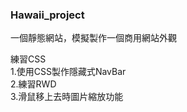<h3>Hawaii_project</h3>

一個靜態網站，模擬製作一個商用網站外觀

練習CSS</br>
1.使用CSS製作隱藏式NavBar</br>
2.練習RWD</br>
3.滑鼠移上去時圖片縮放功能</br>
